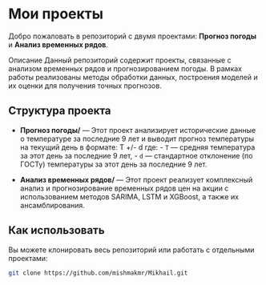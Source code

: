# Мои проекты

Добро пожаловать в репозиторий с двумя проектами: **Прогноз погоды** и **Анализ временных рядов**.

Описание
Данный репозиторий содержит проекты, связанные с анализом временных рядов и прогнозированием погоды. В рамках работы реализованы методы обработки данных, построения моделей и их оценки для получения точных прогнозов.

## Структура проекта

- **Прогноз погоды/** — Этот проект анализирует исторические данные о температуре за последние 9 лет и выводит прогноз температуры на текущий день в формате:
	T +/- d
	где:
		- `T` — средняя температура за этот день за последние 9 лет,
		- `d` — стандартное отклонение (по ГОСТу) температуры за этот день за последние 9 лет.

- **Анализ временных рядов/** — Этот проект реализует комплексный анализ и прогнозирование временных рядов цен на акции с использованием методов SARIMA, LSTM и XGBoost, а также их ансамблирования.

## Как использовать

Вы можете клонировать весь репозиторий или работать с отдельными проектами:

```bash
git clone https://github.com/mishmakmr/Mikhail.git